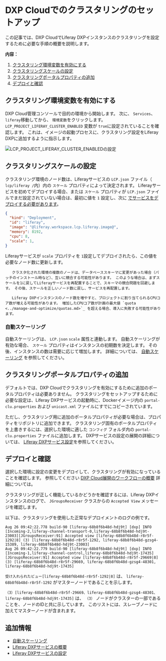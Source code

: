 # DXP Cloudでのクラスタリングのセットアップ

この記事では、DXP CloudでLiferay DXPインスタンスのクラスタリングを設定するために必要な手順の概要を説明します。

**内容：**

1.  [クラスタリング環境変数を有効にする](#enable-the-clustering-environment-variable)
2.  [クラスタリングスケールの設定](#set-the-clustering-scale)
3.  [クラスタリングポータルプロパティの追加](#add-clustering-portal-properties)
4.  [デプロイと確認](#deploy-and-verify)

## クラスタリング環境変数を有効にする

DXP Cloud管理コンソールで目的の環境から開始します。 次に、 `Services`、 `liferay`移動してから、 `環境変数`をクリックします。 `LCP_PROJECT_LIFERAY_CLUSTER_ENABLED` 変数が `true`に設定されていることを確認します。 これは、イメージの起動プロセスに、クラスタリング設定をLiferay DXPに追加するように指示します。

![LCP\_PROJECT\_LIFERAY\_CLUSTER\_ENABLEDの設定](./setting-up-clustering-in-dxp-cloud/images/01.png)

## クラスタリングスケールの設定

クラスタリング環境のノード数は、Liferayサービスの `LCP.json` ファイル（ `lcp/liferay /`内）内の `スケール` プロパティによって決定されます。 Liferayサービスを初めてデプロイする場合、または `スケール` プロパティが `LCP.json` ファイルでまだ設定されていない場合は、最初に値を `1` 設定し、次に [でサービスをデプロイする必要があります](../build-and-deploy/overview-of-the-dxp-cloud-deployment-workflow.md#deploy)。

``` json
{
  "kind": "Deployment",
  "id": "liferay",
  "image": "@liferay.workspace.lcp.liferay.image@",
  "memory": 8192,
  "cpu": 8,
  "scale": 1,
}
```

Liferayサービスが `scale` プロパティを `1`設定してデプロイされたら、この値を必要なノード数に更新します。

``` warning::
   クラスタ化された環境の複数のノードは、データベーススキーマに変更があった場合（パッチのインストール時など）、互いに競合する可能性があります。 このような場合は、まずスケールを1に戻してLiferayサービスを再配置することで、スキーマの競合問題を回避します。 その後、スケールを正しいノード数に戻し、サービスを再配置します。
```

``` note::
   Liferay DXPインスタンスのノード数を増やすと、プロジェクトに割り当てられるCPUコア数が増える可能性があります。 増加したCPUコア数が計画の最大値 `quota <../manage-and-optimize/quotas.md>`_ を超える場合、導入に失敗する可能性があります。
```

### 自動スケーリング

自動スケーリングは、 `LCP.json` `scale` 属性と連動します。 自動スケーリングが有効な場合、 `スケール` プロパティはインスタンスの初期数を決定します。 その後、インスタンスの数は需要に応じて増加します。 詳細については、 [自動スケーリング](../manage-and-optimize/auto-scaling.md) を参照してください。

## クラスタリングポータルプロパティの追加

デフォルトでは、DXP Cloudでクラスタリングを有効にするために追加のポータルプロパティは必要ありません。 クラスタリングをセットアップするために必要な設定は、Liferay DXPサービスの起動時に、Dockerイメージ内の `portal-clu.properties` および `unicast.xml` ファイルにすでにコピーされています。

ただし、クラスタリング用に追加のポータルプロパティが必要な場合は、プロパティをリポジトリに追加できます。 クラスタリング固有のポータルプロパティを上書きするには、選択した環境に適した `コンフィグ` フォルダ内の `portal-clu.properties` ファイルに追加します。 DXPサービスの設定の展開の詳細については、 [Liferay DXPサービス設定](./configuring-the-liferay-dxp-service.md)を参照してください。

## デプロイと確認

選択した環境に設定の変更をデプロイして、クラスタリングが有効になっていることを確認します。 参照してください [DXP Cloud展開のワークフローの概要](../build-and-deploy/overview-of-the-dxp-cloud-deployment-workflow.md) 詳細については。

クラスタリングが正しく機能しているかどうかを確認するには、Liferay DXPインスタンスのログで、 `JGroupsReceiver` クラスからの `Accepted View` メッセージを確認します。

以下は、クラスタリングを使用した正常なデプロイメントのログの例です。

``` shell
Aug 26 09:42:22.778 build-90 [liferay-68b8f6b48d-hdj9t] [dxp] INFO  [Incoming-2,liferay-channel-transport-0,liferay-68b8f6b48d-hdj9t-23003][JGroupsReceiver:91] Accepted view [liferay-68b8f6b48d-r8r5f-1292|8] (3) [liferay-68b8f6b48d-r8r5f-1292, liferay-68b8f6b48d-gzsg4-15389, liferay-68b8f6b48d-hdj9t-23003]
Aug 26 09:42:22.779 build-90 [liferay-68b8f6b48d-hdj9t] [dxp] INFO  [Incoming-1,liferay-channel-control,liferay-68b8f6b48d-hdj9t-17435][JGroupsReceiver:91] Accepted view [liferay-68b8f6b48d-r8r5f-29669|8] (3) [liferay-68b8f6b48d-r8r5f-29669, liferay-68b8f6b48d-gzsg4-48301, liferay-68b8f6b48d-hdj9t-17435]
```

`受け入れられたビュー[liferay-68b8f6b48d-r8r5f-1292|8]` は、 `liferay-68b8f6b48d-r8r5f-1292` がマスターノードであることを示します。

`（3）[liferay-68b8f6b48d-r8r5f-29669、liferay-68b8f6b48d-gzsg4-48301、liferay-68b8f6b48d-hdj9t-17435]` は、 `（3）` ノードがクラスターの一部であることを、ノードのIDと共に示しています。 このリストには、スレーブノードに加えてマスターノードが含まれます。

## 追加情報

  - [自動スケーリング](../manage-and-optimize/auto-scaling.md)
  - [Liferay DXPサービスの概要](./introduction-to-the-liferay-dxp-service.md)
  - [Liferay DXPサービスの設定](./configuring-the-liferay-dxp-service.md)
